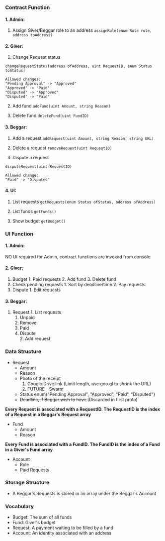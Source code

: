 ### Contract Function
#### 1. Admin:
  1. Assign Giver/Beggar role to an address
  `assignRole(enum Role role, address toAddress)`

#### 2. Giver:
  1. Change Request status

  ```
  changeRequestStatus(address ofAddress, uint RequestID, enum Status toStatus)

  Allowed changes:
  "Pending Approval" -> "Approved"  
  "Approved" -> "Paid"
  "Disputed" -> "Approved"
  "Disputed" -> "Paid"
  ```

  2. Add fund
  `addFund(uint Amount, string Reason)`

  3. Delete fund 
  `deleteFund(uint FundID)`
  

#### 3. Beggar:
  1. Add a request
  `addRequest(uint Amount, string Reason, string URL)`

  2. Delete a request
  `removeRequest(uint RequestID)`

  3. Dispute a request 
  
  ```
  disputeRequest(uint RequestID)

  Allowed change:
  "Paid" -> "Disputed"
  ```
  

#### 4. UI:
  1. List requests
  `getRequests(enum Status ofStatus, address ofAddress)`

  2. List funds
  `getFunds()`

  3. Show budget
  `getBudget()`


### UI Function
#### 1. Admin: 
  NO UI required for Admin, contract functions are invoked from console.
    
#### 2. Giver:
  1. Budget
  	1. Paid requests
  	2. Add fund
    3. Delete fund
  2. Check pending requests
    1. Sort by deadline/time
    2. Pay requests
  3. Dispute
  	1. Edit requests
  
#### 3. Beggar:
  1. Request
    1. List requests
      1. Unpaid
      	1. Remove
      2. Paid
        1. Dispute     
    2. Add request
      
### Data Structure
* Request 
  * Amount
  * Reason
  * Photo of the receipt
    1. Google Drive link (Limit length, use goo.gl to shrink the URL)
    2. FUTURE - Swarm
  * Status enum{"Pending Approval", "Approved", "Paid", "Disputed"}
  * ~~Deadline, if Beggar wish to have~~ (Discarded in first proto)
  
**Every Request is associated with a RequestID. The RequestID is the index of a Request in a Beggar's Request array**

* Fund
  * Amount
  * Reason
  
**Every Fund is associated with a FundID. The FundID is the index of a Fund in a Giver's Fund array**  

* Account
  * Role
  * Paid Requests

  
### Storage Structure
* A Beggar's Requests is stored in an array under the Beggar's Account

  
### Vocabulary
* Budget: The sum of all funds
* Fund: Giver's budget
* Request: A payment waiting to be filled by a fund
* Account: An identity associated with an address